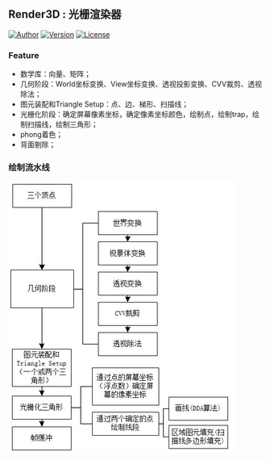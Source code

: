 ## Render3D : 光栅渲染器


[![Author](https://img.shields.io/badge/Author-QuincyKing-brightgreen.svg)](https://github.com/QuincyKing)
[![Version](https://img.shields.io/badge/Version-0.0.1-blue.svg)](./Render3D)
[![License](https://img.shields.io/badge/License-MIT-red.svg)](./LICENSE)

### Feature
+ 数学库：向量、矩阵；
+ 几何阶段：World坐标变换、View坐标变换、透视投影变换、CVV裁剪、透视除法；
+ 图元装配和Triangle Setup：点、边、梯形、扫描线；
+ 光栅化阶段：确定屏幕像素坐标，确定像素坐标颜色，绘制点，绘制trap，绘制扫描线，绘制三角形；
+ phong着色；
+ 背面剔除；

### 绘制流水线
![pipeline](./img/pipeline.JPG)
